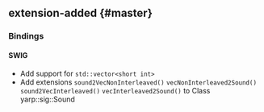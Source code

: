 extension-added {#master}
--------------------------

### Bindings

#### SWIG

* Add support for `std::vector<short int>`
* Add extensions `sound2VecNonInterleaved()` `vecNonInterleaved2Sound()` `sound2VecInterleaved()` `vecInterleaved2Sound()` to Class yarp::sig::Sound